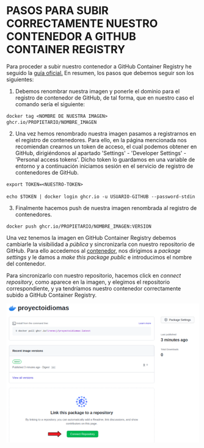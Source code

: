 # PASOS PARA SUBIR CORRECTAMENTE NUESTRO CONTENEDOR A GITHUB CONTAINER REGISTRY
Para proceder a subir nuestro contenedor a GitHub Container Registry he seguido la [guía oficial.](https://docs.github.com/en/free-pro-team@latest/packages/getting-started-with-github-container-registry/migrating-to-github-container-registry-for-docker-images)
En resumen, los pasos que debemos seguir son los siguientes:
1. Debemos renombrar nuestra imagen y ponerle el dominio para el registro de contenedor de GitHub, de tal forma, que en nuestro caso el comando sería el siguiente:

  ~~~
  docker tag <NOMBRE DE NUESTRA IMAGEN> ghcr.io/PROPIETARIO/NOMBRE_IMAGEN
  ~~~
2. Una vez hemos renombrado nuestra imagen pasamos a registrarnos en el registro de contenedores. Para ello, en la página mencionada nos recomiendan crearnos un token de acceso, el cual podemos obtener en GitHub, dirigiéndonos al apartado 'Settings' - 'Developer Settings' - 'Personal access tokens'. Dicho token lo guardamos en una variable de entorno y a continuación iniciamos sesión en el servicio de registro de contenedores de GitHub.

  ~~~
  export TOKEN=<NUESTRO-TOKEN>

  echo $TOKEN | docker login ghcr.io -u USUARIO-GITHUB --password-stdin
  ~~~

3. Finalmente hacemos push de nuestra imagen renombrada al registro de contenedores.
  ~~~
  docker push ghcr.io/PROPIETARIO/NOMBRE_IMAGEN:VERSION
  ~~~

Una vez tenemos la imagen en GitHub Container Registry debemos cambiarle la visibilidad a *pública* y sincronizarla con nuestro repositorio de GitHub. Para ello accedemos al [contenedor](https://github.com/users/irenecj/packages/container/package/proyectoidiomas), nos dirigimos a *package settings* y le damos a *make this package public* e introducimos el nombre del contenedor.


Para sincronizarlo con nuestro repositorio, hacemos click en *connect repository*, como aparece en la imagen, y elegimos el repositorio correspondiente, y ya tendríamos nuestro contenedor correctamente subido a GitHub Container Registry.

![](../imagenes/github-container-registry-sincro.png)
